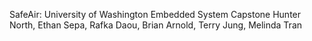 SafeAir: University of Washington Embedded System Capstone
Hunter North, Ethan Sepa, Rafka Daou, Brian Arnold, Terry Jung, Melinda Tran
